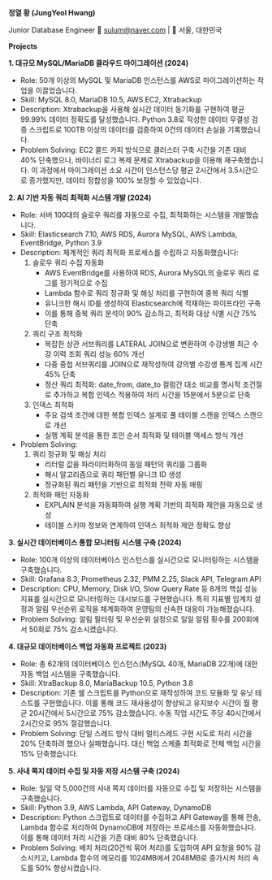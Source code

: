 **정열 황 (JungYeol Hwang)**

Junior Database Engineer 📧 [sulum@naver.com](mailto:sulum@naver.com) | 📍 서울, 대한민국

**Projects**

**1. 대규모 MySQL/MariaDB 클라우드 마이그레이션 (2024)**

- Role: 50개 이상의 MySQL 및 MariaDB 인스턴스를 AWS로 마이그레이션하는 작업을 이끌었습니다.
- Skill: MySQL 8.0, MariaDB 10.5, AWS EC2, Xtrabackup
- Description: Xtrabackup을 사용해 실시간 데이터 동기화를 구현하여 평균 99.99% 데이터 정확도를 달성했습니다. Python 3.8로 작성한 데이터 무결성 검증 스크립트로 100TB 이상의 데이터를 검증하여 0건의 데이터 손실을 기록했습니다.
- Problem Solving: EC2 콜드 카피 방식으로 클러스터 구축 시간을 기존 대비 40% 단축했으나, 바이너리 로그 복제 문제로 Xtrabackup을 이용해 재구축했습니다. 이 과정에서 마이그레이션 소요 시간이 인스턴스당 평균 2시간에서 3.5시간으로 증가했지만, 데이터 정합성을 100% 보장할 수 있었습니다.

**2. AI 기반 자동 쿼리 최적화 시스템 개발 (2024)**

- Role: 서버 100대의 슬로우 쿼리를 자동으로 수집, 최적화하는 시스템을 개발했습니다.
- Skill: Elasticsearch 7.10, AWS RDS, Aurora MySQL, AWS Lambda, EventBridge, Python 3.9
- Description: 체계적인 쿼리 최적화 프로세스를 수립하고 자동화했습니다:
    1. 슬로우 쿼리 수집 자동화
        - AWS EventBridge를 사용하여 RDS, Aurora MySQL의 슬로우 쿼리 로그를 정기적으로 수집
        - Lambda 함수로 쿼리 정규화 및 해싱 처리를 구현하여 중복 쿼리 식별
        - 유니크한 해시 ID를 생성하여 Elasticsearch에 적재하는 파이프라인 구축
        - 이를 통해 중복 쿼리 분석이 90% 감소하고, 최적화 대상 식별 시간 75% 단축
    2. 쿼리 구조 최적화
        - 복잡한 상관 서브쿼리를 LATERAL JOIN으로 변환하여 수강생별 최근 수강 이력 조회 쿼리 성능 60% 개선
        - 다중 중첩 서브쿼리를 JOIN으로 재작성하여 강의별 수강생 통계 집계 시간 45% 단축
        - 정산 쿼리 최적화: date_from, date_to 컬럼간 대소 비교를 명시적 조건절로 추가하고 복합 인덱스 적용하여 처리 시간을 15분에서 5분으로 단축
    3. 인덱스 최적화
        - 주요 검색 조건에 대한 복합 인덱스 설계로 풀 테이블 스캔을 인덱스 스캔으로 개선
        - 실행 계획 분석을 통한 조인 순서 최적화 및 테이블 액세스 방식 개선
- Problem Solving:
    1. 쿼리 정규화 및 해싱 처리
        - 리터럴 값을 파라미터화하여 동일 패턴의 쿼리를 그룹화
        - 해시 알고리즘으로 쿼리 패턴별 유니크 ID 생성
        - 정규화된 쿼리 패턴을 기반으로 최적화 전략 자동 매핑
    2. 최적화 패턴 자동화
        - EXPLAIN 분석을 자동화하여 실행 계획 기반의 최적화 제안을 자동으로 생성
        - 테이블 스키마 정보와 연계하여 인덱스 최적화 제안 정확도 향상

**3. 실시간 데이터베이스 통합 모니터링 시스템 구축 (2024)**

- Role: 100개 이상의 데이터베이스 인스턴스를 실시간으로 모니터링하는 시스템을 구축했습니다.
- Skill: Grafana 8.3, Prometheus 2.32, PMM 2.25, Slack API, Telegram API
- Description: CPU, Memory, Disk I/O, Slow Query Rate 등 8개의 핵심 성능 지표를 실시간으로 모니터링하는 대시보드를 구현했습니다. 특히 지표별 임계치 설정과 알림 우선순위 로직을 체계화하여 운영팀의 신속한 대응이 가능해졌습니다.
- Problem Solving: 알림 필터링 및 우선순위 설정으로 일일 알림 횟수를 200회에서 50회로 75% 감소시켰습니다.

**4. 대규모 데이터베이스 백업 자동화 프로젝트 (2023)**

- Role: 총 62개의 데이터베이스 인스턴스(MySQL 40개, MariaDB 22개)에 대한 자동 백업 시스템을 구축했습니다.
- Skill: XtraBackup 8.0, MariaBackup 10.5, Python 3.8
- Description: 기존 쉘 스크립트를 Python으로 재작성하여 코드 모듈화 및 유닛 테스트를 구현했습니다. 이를 통해 코드 재사용성이 향상되고 유지보수 시간이 월 평균 20시간에서 5시간으로 75% 감소했습니다. 수동 작업 시간도 주당 40시간에서 2시간으로 95% 절감했습니다.
- Problem Solving: 단일 스레드 방식 대비 멀티스레드 구현 시도로 처리 시간을 20% 단축하려 했으나 실패했습니다. 대신 백업 스케줄 최적화로 전체 백업 시간을 15% 단축했습니다.

**5. 사내 쪽지 데이터 수집 및 자동 저장 시스템 구축 (2024)**

- Role: 일일 약 5,000건의 사내 쪽지 데이터를 자동으로 수집 및 저장하는 시스템을 구축했습니다.
- Skill: Python 3.9, AWS Lambda, API Gateway, DynamoDB
- Description: Python 스크립트로 데이터를 수집하고 API Gateway를 통해 전송, Lambda 함수로 처리하여 DynamoDB에 저장하는 프로세스를 자동화했습니다. 이를 통해 데이터 처리 시간을 기존 대비 80% 단축했습니다.
- Problem Solving: 배치 처리(20건씩 묶어 처리)를 도입하여 API 요청을 90% 감소시키고, Lambda 함수의 메모리를 1024MB에서 2048MB로 증가시켜 처리 속도를 50% 향상시켰습니다.
